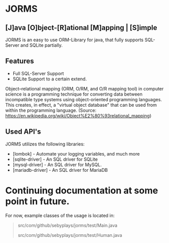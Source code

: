 # JORMS
## [J]ava [O]bject-[R]ational [M]apping | [S]imple

JORMS is an easy to use ORM-Library for java, that fully supports SQL-Server and
SQLite partially.

## Features

- Full SQL-Server Support
- SQLite Support to a certain extend.

Object–relational mapping (ORM, O/RM, and O/R mapping tool) 
in computer science is a programming technique for converting data 
between incompatible type systems using object-oriented programming languages. 
This creates, in effect, a "virtual object database" that can be used from within the programming language.
(Source: https://en.wikipedia.org/wiki/Object%E2%80%93relational_mapping)
## Used API's

JORMS utilizes the following libraries:

- [lombok] - Automate your logging variables, and much more
- [sqlite-driver] - An SQL driver for SQLite
- [mysql-driver] - An SQL driver for MySQL.
- [mariadb-driver] - An SQL driver for MariaDB


# Continuing documentation at some point in future. 
For now, example classes of the usage is located in:
> src/com/github/sebyplays/jorms/test/Main.java
> 
> src/com/github/sebyplays/jorms/test/Human.java
